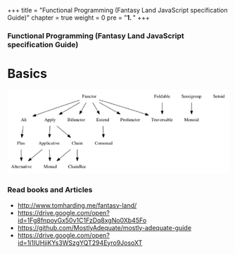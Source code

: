 +++
title = "Functional Programming (Fantasy Land JavaScript specification Guide)"
chapter = true
weight = 0
pre = "<b>1. </b>"
+++

### Functional Programming (Fantasy Land JavaScript specification Guide)

# Basics

![fp](fp.png)

### Read books and Articles
- http://www.tomharding.me/fantasy-land/
- https://drive.google.com/open?id=1Fg8fnpoyGx50v1C1FzDq8xgNo0Xb45Fo
- https://github.com/MostlyAdequate/mostly-adequate-guide
- https://drive.google.com/open?id=1j1IUHjiKYs3WSzgYQT294Eyro9JosoXT

